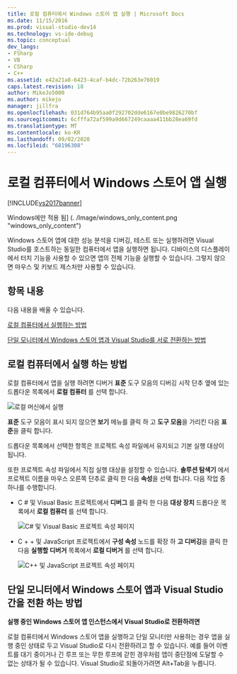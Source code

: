 ```yaml
---
title: 로컬 컴퓨터에서 Windows 스토어 앱 실행 | Microsoft Docs
ms.date: 11/15/2016
ms.prod: visual-studio-dev14
ms.technology: vs-ide-debug
ms.topic: conceptual
dev_langs:
- FSharp
- VB
- CSharp
- C++
ms.assetid: e42a21a8-6423-4caf-b4dc-72b263e76019
caps.latest.revision: 18
author: MikeJo5000
ms.author: mikejo
manager: jillfra
ms.openlocfilehash: 031d764b95aa0f292702dde6167e0be9826270bf
ms.sourcegitcommit: 6cfffa72af599a9d667249caaaa411bb28ea69fd
ms.translationtype: MT
ms.contentlocale: ko-KR
ms.lasthandoff: 09/02/2020
ms.locfileid: "68196308"
---
```

# <a name="run-windows-store-apps-on-the-local-machine"></a>로컬 컴퓨터에서 Windows 스토어 앱 실행
[!INCLUDE[vs2017banner](../includes/vs2017banner.md)]

Windows에만 적용 됨] (. /Image/windows_only_content.png "windows_only_content")  
  
 Windows 스토어 앱에 대한 성능 분석을 디버깅, 테스트 또는 실행하려면 Visual Studio를 호스트하는 동일한 컴퓨터에서 앱을 실행하면 됩니다. 디바이스의 디스플레이에서 터치 기능을 사용할 수 있으면 앱의 전체 기능을 실행할 수 있습니다. 그렇지 않으면 마우스 및 키보드 제스처만 사용할 수 있습니다.  
  
## <a name="in-this-topic"></a><a name="BKMK_In_this_topic"></a> 항목 내용  
 다음 내용을 배울 수 있습니다.  
  
 [로컬 컴퓨터에서 실행하는 방법](#BKMK_How_to_run_on_a_local_machine)  
  
 [단일 모니터에서 Windows 스토어 앱과 Visual Studio를 서로 전환하는 방법](#BKMK_How_to_switch_between_a_Windows_Store_app_and_Visual_Studio_on_a_single_monitor)  
  
## <a name="how-to-run-on-a-local-machine"></a><a name="BKMK_How_to_run_on_a_local_machine"></a> 로컬 컴퓨터에서 실행 하는 방법  
 로컬 컴퓨터에서 앱을 실행 하려면 디버거 **표준** 도구 모음의 디버깅 시작 단추 옆에 있는 드롭다운 목록에서 **로컬 컴퓨터** 를 선택 합니다.  
  
 ![로컬 머신에서 실행](../debugger/media/vsrun-f5-local.png "VSRUN_F5_Local")  
  
 **표준** 도구 모음이 표시 되지 않으면 **보기** 메뉴를 클릭 하 고 **도구 모음**을 가리킨 다음 **표준**을 클릭 합니다.  
  
 드롭다운 목록에서 선택한 항목은 프로젝트 속성 파일에서 유지되고 기본 실행 대상이 됩니다.  
  
 또한 프로젝트 속성 파일에서 직접 실행 대상을 설정할 수 있습니다. **솔루션 탐색기** 에서 프로젝트 이름을 마우스 오른쪽 단추로 클릭 한 다음 **속성**을 선택 합니다. 다음 작업 중 하나를 수행합니다.  
  
- C # 및 Visual Basic 프로젝트에서 **디버그** 를 클릭 한 다음 **대상 장치** 드롭다운 목록에서 **로컬 컴퓨터** 를 선택 합니다.  
  
     ![C&#35; 및 Visual Basic 프로젝트 속성 페이지](../debugger/media/vsrun-cs-vb-projprop-local.png "VSRUN_CS_VB_ProjProp_Local")  
  
- C + + 및 JavaScript 프로젝트에서 **구성 속성** 노드를 확장 하 **고 디버깅**을 클릭 한 다음 **실행할 디버거** 목록에서 **로컬 디버거** 를 선택 합니다.  
  
     ![C&#43;&#43; 및 JavaScript 프로젝트 속성 페이지](../debugger/media/vsrun-cpp-js-projprop-local.png "VSRUN_CPP_JS_ProjProp_Local")  
  
## <a name="how-to-switch-between-a-windows-store-app-and-visual-studio-on-a-single-monitor"></a><a name="BKMK_How_to_switch_between_a_Windows_Store_app_and_Visual_Studio_on_a_single_monitor"></a> 단일 모니터에서 Windows 스토어 앱과 Visual Studio 간을 전환 하는 방법  
 **실행 중인 Windows 스토어 앱 인스턴스에서 Visual Studio로 전환하려면**  
  
 로컬 컴퓨터에서 Windows 스토어 앱을 실행하고 단일 모니터만 사용하는 경우 앱을 실행 중인 상태로 두고 Visual Studio로 다시 전환하려고 할 수 있습니다. 예를 들어 이벤트를 대기 중이거나 긴 루프 또는 무한 루프에 갇힌 경우처럼 앱이 중단점에 도달할 수 없는 상태가 될 수 있습니다. Visual Studio로 되돌아가려면 Alt+Tab을 누릅니다.
